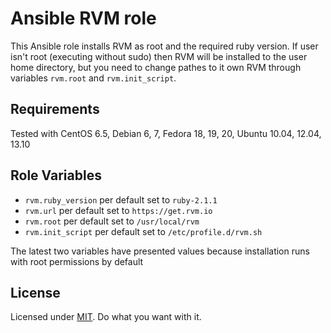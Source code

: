 Ansible RVM role
===

This Ansible role installs RVM as root and the required ruby version. If user isn't root (executing without sudo) then RVM will be installed to the user home directory, but you need to change pathes to it own RVM through variables `rvm.root` and `rvm.init_script`.

Requirements
------------
Tested with CentOS 6.5, Debian 6, 7, Fedora 18, 19, 20, Ubuntu 10.04, 12.04, 13.10

Role Variables
--------------
- `rvm.ruby_version` per default set to `ruby-2.1.1`
- `rvm.url` per default set to `https://get.rvm.io`
- `rvm.root` per default set to `/usr/local/rvm`
- `rvm.init_script` per default set to `/etc/profile.d/rvm.sh`

The latest two variables have presented values because installation runs with root permissions by default

License
-------
Licensed under [MIT](https://github.com/newmen/rvm/blob/master/LICENSE). Do what you want with it.

